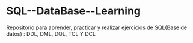 # SQL--DataBase--Learning
Repositorio para aprender, practicar y realizar ejercicios de SQL(Base de datos) : DDL, DML, DQL, TCL Y DCL
